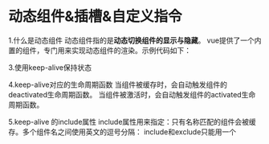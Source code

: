 # 动态组件&插槽&自定义指令
1.什么是动态组件
动态组件指的是**动态切换组件的显示与隐藏**。
vue提供了一个内置的<component>组件，专门用来实现动态组件的渲染。示例代码如下：

3.使用keep-alive保持状态
 <keep-alive>
        <!-- keepalive可以把内部的组件进行缓存，而不是销毁组件 -->
        <component :is="comName"></component>
      </keep-alive>

4.keep-alive对应的生命周期函数
当组件被缓存时，会自动触发组件的deactivated生命周期函数。
当组件被激活时，会自动触发组件的activated生命周期函数。

5.keep-alive 的include属性
include属性用来指定：只有名称匹配的组件会被缓存。多个组件名之间使用英文的逗号分隔：
include和exclude只能用一个
 <keep-alive include="MyLeft,MyRight" exclude="Right">
        <!-- keepalive可以把内部的组件进行缓存，而不是销毁组件 -->
        <component :is="comName"></component>
</keep-alive>
